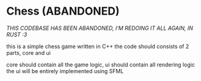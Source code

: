 # Chess (ABANDONED)

*THIS CODEBASE HAS BEEN ABANDONED, I'M REDOING IT ALL AGAIN, IN RUST :3*

this is a simple chess game written in C++
the code should consists of 2 parts, core and ui

core should contain all the game logic, ui should contain all rendering logic
the ui will be entirely implemented using SFML


